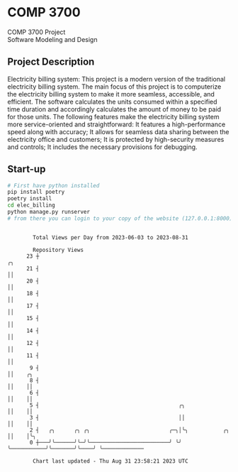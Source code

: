 # COMP 3700
COMP 3700 Project  
Software Modeling and Design
## Project Description
Electricity billing system: This project is a modern version of the traditional electricity billing system. The main focus of this project is to computerize the electricity billing system to make it more seamless, accessible, and efficient. The software calculates the units consumed within a specified time duration and accordingly calculates the amount of money to be paid for those units. The following features make the electricity billing system more service-oriented and straightforward: It features a high-performance speed along with accuracy; It allows for seamless data sharing between the electricity office and customers; It is protected by high-security measures and controls; It includes the necessary provisions for debugging.

## Start-up
```bash
# First have python installed
pip install poetry
poetry install
cd elec_billing
python manage.py runserver
# from there you can login to your copy of the website (127.0.0.1:8000), default creds are admin/admin
```

```

        Total Views per Day from 2023-06-03 to 2023-08-31

        Repository Views
      23 ┼                                                                   ╭╮
      21 ┤                                                                   ││
      20 ┤                                                                   ││
      18 ┤                                                                   ││
      17 ┤                                                                   ││
      15 ┤                                                                   ││
      14 ┤                                                                   ││
      12 ┤                                                                   ││
      11 ┤                                                                   ││
       9 ┤                                                                   ││    ╭╮
       8 ┤                                                                   ││    ││
       6 ┤                                                                   ││    ││
       5 ┤                                            ╭╮                     ││    ││
       3 ┤                                            ││                     ││    ││
       2 ┤   ╭╮      ╭╮ ╭╮                         ╭─╮│╰╮           ╭╮       ││    │╰╮
       0 ┼───╯╰──────╯╰─╯╰─────────────────────────╯ ╰╯ ╰───────────╯╰───────╯╰────╯ ╰─────────────

        Chart last updated - Thu Aug 31 23:58:21 2023 UTC
        
```
